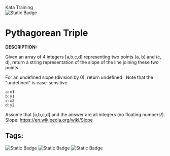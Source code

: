 Kata Training <br>
![Static Badge](https://img.shields.io/badge/8kyu%20-%20black?style=flat&logo=codewars&labelColor=B1361E&color=black)

# Pythagorean Triple

**DESCRIPTION:**

Given an array of 4 integers
[a,b,c,d] representing two points (a, b) and (c, d), return a string representation of the slope of the line joining these two points.

For an undefined slope (division by 0), return  undefined . Note that the "undefined" is case-sensitive.

```
a:x1
b:y1
c:x2
d:y2
```

Assume that [a,b,c,d] and the answer are all integers (no floating numbers!). Slope: https://en.wikipedia.org/wiki/Slope

## Tags:

![Static Badge](https://img.shields.io/badge/fundamentals%20-%20purple?style=plastic) ![Static Badge](https://img.shields.io/badge/mathematics%20-%20royalblue?style=plastic) ![Static Badge](https://img.shields.io/badge/algebra%20-%20gold?style=plastic) 